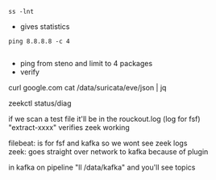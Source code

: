 



```
ss -lnt
```
- gives statistics

```
ping 8.8.8.8 -c 4
```
```

```
- ping from steno and limit to 4 packages
- verify 


curl google.com
cat /data/suricata/eve/json | jq


zeekctl status/diag

if we scan a test file it'll be in the rouckout.log (log for fsf)  
"extract-xxxx" verifies zeek working  


filebeat: is for fsf and kafka so we wont see zeek logs  
zeek: goes straight over network to kafka because of plugin


in kafka on pipeline "ll /data/kafka" and you'll see topics




